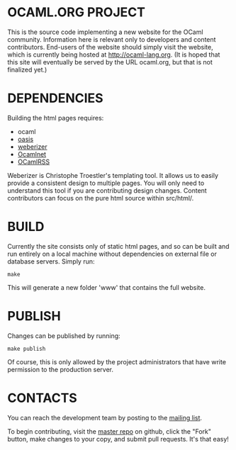 OCAML.ORG PROJECT
=================
This is the source code implementing a new website for the OCaml
community. Information here is relevant only to developers and content
contributors. End-users of the website should simply visit the
website, which is currently being hosted at http://ocaml-lang.org. (It
is hoped that this site will eventually be served by the URL
ocaml.org, but that is not finalized yet.)


DEPENDENCIES
============
Building the html pages requires:

* ocaml
* [oasis](http://forge.ocamlcore.org/projects/oasis/)
* [weberizer](https://github.com/Chris00/weberizer)
* [Ocamlnet](http://projects.camlcity.org/projects/ocamlnet.html)
* [OCamlRSS](http://zoggy.github.com/ocamlrss/)

Weberizer is Christophe Troestler's templating tool. It allows us to
easily provide a consistent design to multiple pages. You will only
need to understand this tool if you are contributing design
changes. Content contributors can focus on the pure html source within
src/html/.


BUILD
=====
Currently the site consists only of static html pages, and so can be
built and run entirely on a local machine without dependencies on
external file or database servers. Simply run:

    make

This will generate a new folder 'www' that contains the full website.


PUBLISH
=======
Changes can be published by running:

    make publish

Of course, this is only allowed by the project administrators that
have write permission to the production server.


CONTACTS
========
You can reach the development team by posting to the [mailing
list](https://lists.forge.ocamlcore.org/cgi-bin/listinfo/ocamlweb-devel).

To begin contributing, visit the [master
repo](https://github.com/ocaml/ocaml.org) on github, click the "Fork"
button, make changes to your copy, and submit pull requests. It's that
easy!
